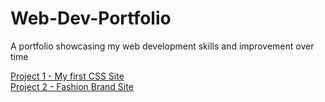 # Web-Dev-Portfolio
A portfolio showcasing my web development skills and improvement over time

[Project 1 - My first CSS Site](https://zarahs.github.io/Web-Dev-Portfolio/Project%201%20-%20First%20CSS%20Site/)
<br>
[Project 2 - Fashion Brand Site](https://zarahs.github.io/Web-Dev-Portfolio/Project%202%20-%20Fashion%20Brand%20Website/)
